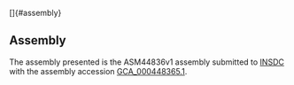 []{#assembly}

Assembly
--------

The assembly presented is the ASM44836v1 assembly submitted to
[INSDC](http://www.insdc.org) with the assembly accession
[GCA\_000448365.1](http://www.ebi.ac.uk/ena/data/view/GCA_000448365.1).
